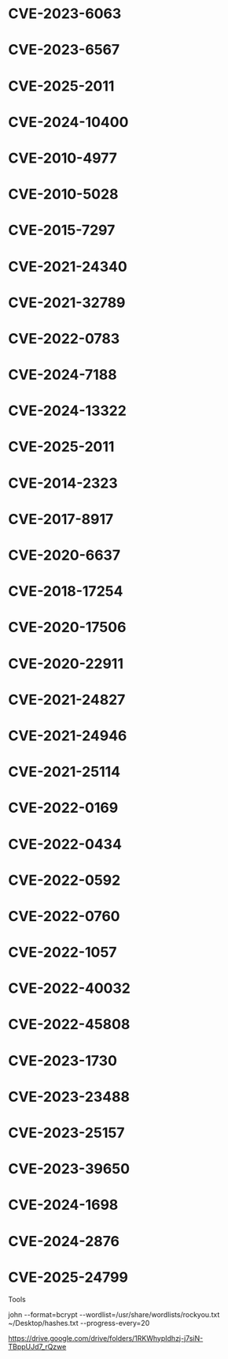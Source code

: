 # CVE-2023-6063

# CVE-2023-6567

# CVE-2025-2011

# CVE-2024-10400

# CVE-2010-4977 

# CVE-2010-5028 
# CVE-2015-7297 
# CVE-2021-24340

# CVE-2021-32789 

# CVE-2022-0783
# CVE-2024-7188 
# CVE-2024-13322
# CVE-2025-2011

# CVE-2014-2323 

# CVE-2017-8917 

# CVE-2020-6637

# CVE-2018-17254

# CVE-2020-17506 
# CVE-2020-22911 
# CVE-2021-24827 
# CVE-2021-24946 

# CVE-2021-25114
# CVE-2022-0169

# CVE-2022-0434
# CVE-2022-0592
# CVE-2022-0760
# CVE-2022-1057
# CVE-2022-40032
# CVE-2022-45808
# CVE-2023-1730
# CVE-2023-23488
# CVE-2023-25157
# CVE-2023-39650
# CVE-2024-1698
# CVE-2024-2876
# CVE-2025-24799


Tools

john --format=bcrypt --wordlist=/usr/share/wordlists/rockyou.txt ~/Desktop/hashes.txt --progress-every=20


https://drive.google.com/drive/folders/1RKWhypIdhzj-j7siN-TBppUJd7_rQzwe
